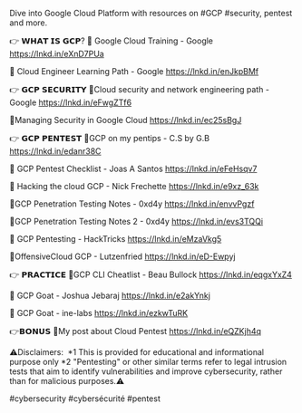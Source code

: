 Dive into Google Cloud Platform with resources on #GCP #security, pentest and more.

👉 𝗪𝗛𝗔𝗧 𝗜𝗦 𝗚𝗖𝗣?
🌟 Google Cloud Training - Google
https://lnkd.in/eXnD7PUa

🌟 Cloud Engineer Learning Path - Google
https://lnkd.in/enJkpBMf

👉 𝗚𝗖𝗣 𝗦𝗘𝗖𝗨𝗥𝗜𝗧𝗬
🌟Cloud security and network engineering path - Google
https://lnkd.in/eFwgZTf6

🌟Managing Security in Google Cloud
https://lnkd.in/ec25sBgJ


👉 𝗚𝗖𝗣 𝗣𝗘𝗡𝗧𝗘𝗦𝗧
🌟GCP on my pentips - C.S by G.B
https://lnkd.in/edanr38C

🌟 GCP Pentest Checklist - Joas A Santos
https://lnkd.in/eFeHsqv7

🌟 Hacking the cloud GCP - Nick Frechette
https://lnkd.in/e9xz_63k

🌟GCP Penetration Testing Notes - 0xd4y
https://lnkd.in/envvPgzf

🌟GCP Penetration Testing Notes 2 - 0xd4y
https://lnkd.in/evs3TQQi

🌟 GCP Pentesting - HackTricks
https://lnkd.in/eMzaVkg5

🌟OffensiveCloud GCP - Lutzenfried
https://lnkd.in/eD-Ewpyj

👉 𝗣𝗥𝗔𝗖𝗧𝗜𝗖𝗘
🌟GCP CLI Cheatlist - Beau Bullock
https://lnkd.in/eqgxYxZ4

🌟 GCP Goat - Joshua Jebaraj
https://lnkd.in/e2akYnkj

🌟 GCP Goat - ine-labs
https://lnkd.in/ezkwTuRK

👉𝗕𝗢𝗡𝗨𝗦
🌟My post about Cloud Pentest
https://lnkd.in/eQZKjh4q

⚠️Disclaimers: 
*1 This is provided for educational and informational purpose only
*2 "Pentesting" or other similar terms refer to legal intrusion tests that aim to identify vulnerabilities and improve cybersecurity, rather than for malicious purposes.⚠️

#cybersecurity #cybersécurité #pentest
